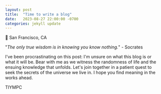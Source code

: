```yaml
---
layout: post
title:  "Time to write a blog"
date:   2023-08-27 22:00:00 -0700
categories: jekyll update
---
```

📍 San Francisco, CA

"*The only true wisdom is in knowing you know nothing.*" - Socrates

I've been procrastinating on this post: I'm unsure on what this blog is or what it will be. Bear with me as we witness the randomness of life and the ensuing knowledge that unfolds. Let's join together in a patient quest to seek the secrets of the universe we live in. I hope you find meaning in the works ahead.

TIYMPC